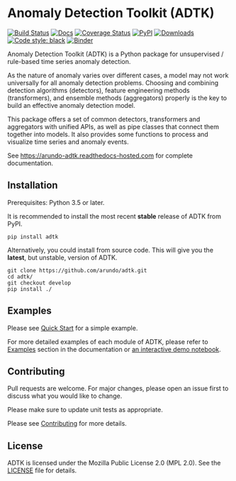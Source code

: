 # Anomaly Detection Toolkit (ADTK)

[![Build Status](https://travis-ci.com/arundo/adtk.svg?branch=master)](https://travis-ci.com/arundo/adtk)
[![Docs](https://readthedocs.com/projects/arundo-adtk/badge/?version=stable)](https://arundo-adtk.readthedocs-hosted.com)
[![Coverage Status](https://coveralls.io/repos/github/arundo/adtk/badge.svg?branch=master&service=github)](https://coveralls.io/github/arundo/adtk?branch=master)
[![PyPI](https://img.shields.io/pypi/v/adtk)](https://pypi.org/project/adtk/)
[![Downloads](https://pepy.tech/badge/adtk)](https://pepy.tech/project/adtk)
[![Code style: black](https://img.shields.io/badge/code%20style-black-000000.svg)](https://github.com/psf/black)
[![Binder](https://mybinder.org/badge_logo.svg)](https://mybinder.org/v2/gh/arundo/adtk/master?filepath=docs%2Fnotebooks%2Fdemo.ipynb)

Anomaly Detection Toolkit (ADTK) is a Python package for unsupervised /
rule-based time series anomaly detection.

As the nature of anomaly varies over different cases, a model may not work
universally for all anomaly detection problems. Choosing and combining
detection algorithms (detectors), feature engineering methods (transformers),
and ensemble methods (aggregators) properly is the key to build an effective
anomaly detection model.

This package offers a set of common detectors, transformers and aggregators
with unified APIs, as well as pipe classes that connect them together into
models. It also provides some functions to process and visualize time series
and anomaly events.

See https://arundo-adtk.readthedocs-hosted.com for complete documentation.

## Installation

Prerequisites: Python 3.5 or later.

It is recommended to install the most recent **stable** release of ADTK from PyPI.

```shell
pip install adtk
```

Alternatively, you could install from source code. This will give you the **latest**, but unstable, version of ADTK.

```shell
git clone https://github.com/arundo/adtk.git
cd adtk/
git checkout develop
pip install ./
```

## Examples

Please see [Quick Start](https://arundo-adtk.readthedocs-hosted.com/en/stable/quickstart.html) for a simple example.

For more detailed examples of each module of ADTK, please refer to
[Examples](https://arundo-adtk.readthedocs-hosted.com/en/stable/examples.html)
section in the documentation or [an interactive demo notebook](https://mybinder.org/v2/gh/arundo/adtk/master?filepath=docs%2Fnotebooks%2Fdemo.ipynb).

## Contributing

Pull requests are welcome. For major changes, please open an issue first to
discuss what you would like to change.

Please make sure to update unit tests as appropriate.

Please see [Contributing](https://arundo-adtk.readthedocs-hosted.com/en/stable/developer.html) for more details.


## License

ADTK is licensed under the Mozilla Public License 2.0 (MPL 2.0). See the
[LICENSE](LICENSE) file for details.
